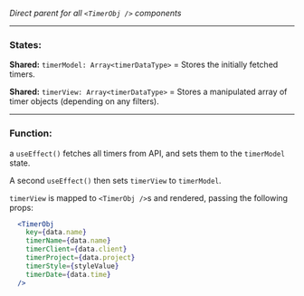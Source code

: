 _Direct parent for all `<TimerObj />` components_

---

### States:
**Shared:** `timerModel: Array<timerDataType>` = Stores the initially fetched timers.

**Shared:** `timerView: Array<timerDataType>` = Stores a manipulated array of timer objects (depending on any filters).

---

### Function:
a `useEffect()` fetches all timers from API, and sets them to the `timerModel` state.

A second `useEffect()` then sets `timerView` to `timerModel`.

`timerView` is mapped to `<TimerObj />`s and rendered, passing the following props:

```jsx
  <TimerObj
    key={data.name}
    timerName={data.name}
    timerClient={data.client}
    timerProject={data.project}
    timerStyle={styleValue}
    timerDate={data.time}
  />
```

